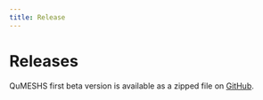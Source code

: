 ```yaml
---
title: Release
---
```


# Releases

QuMESHS first beta version is available as a zipped file on [GitHub](https://github.com/EdmundOwen/QuMESHS/releases).
